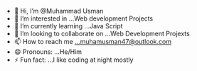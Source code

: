 - 👋 Hi, I’m @Muhammad Usman
- 👀 I’m interested in ...Web development Projects
- 🌱 I’m currently learning ...Java Script
- 💞️ I’m looking to collaborate on ...Web Development Projexts
- 📫 How to reach me ...muhamusman47@outlook.com
- 😄 Pronouns: ...He/Him
- ⚡ Fun fact: ...I like coding at night mostly

<!---
IIIIXI-git/IIIIXI-git is a ✨ special ✨ repository because its `README.md` (this file) appears on your GitHub profile.
You can click the Preview link to take a look at your changes.
--->
